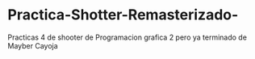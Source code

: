 # Practica-Shotter-Remasterizado-
Practicas 4 de shooter de Programacion grafica 2 pero ya terminado de Mayber Cayoja
